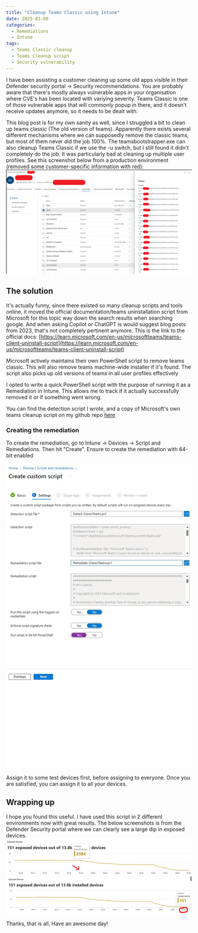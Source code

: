 ```yaml
---
title: "Cleanup Teams Classic using Intune"
date: 2025-03-08
categories:
  - Remediations
  - Intune
tags:
  - Teams Classic cleanup
  - Teams Cleanup script
  - Security vulnerability
---
```


I have been assisting a customer cleaning up some old apps visible in their Defender security portal -> Security recommendations. You are probably aware that there's mostly always vulnerable apps in your organisation where CVE's has been located with variying severity. Teams Classic is one of those vulnerable apps that will commonly popup in there, and it doesn't receive updates anymore, so it needs to be dealt with.

This blog post is for my own sanity as well, since I struggled a bit to clean up teams classic (The old version of teams). Apparently there exists several different mechanisms where we can supposedly remove the classic teams, but most of them never did the job 100%. The teamsbootstrapper.exe can also cleanup Teams Classic if we use the -u switch, but I still found it didn't completely do the job. It was particularly bad at cleaning up multiple user profiles. See this screenshot below from a production environment (removed some customer-specific information with red):
![Teams](/assets/images/2025-03-08-Cleanup-TeamsClassic-UsingIntune/TeamsClassic-MultipleUserprofiles.png?raw=true "Teams CLassic Detected")

## The solution

It's actually funny, since there existed so many cleanup scripts and tools online, it moved the official documentation/teams uninstallation script from Microsoft for this topic way down the search results when searching google. And when asking Copilot or ChatGPT is would suggest blog posts from 2023, that's not completely pertinent anymore. This is the link to the official docs: [https://learn.microsoft.com/en-us/microsoftteams/teams-client-uninstall-script](https://learn.microsoft.com/en-us/microsoftteams/teams-client-uninstall-script)

Microsoft actively maintains their own PowerShell script to remove teams classic. This will also remove teams machine-wide installer if it's found. The script also picks up old versions of teams in all user profiles effectively

I opted to write a quick PowerShell script with the purpose of running it as a Remediation in Intune. This allows me to track if it actually successfully removed it or if something went wrong.

You can find the detection script I wrote, and a copy of Microsoft's own teams cleanup script on my github repo [here](https://github.com/thisisevilevil/IntunePublic/tree/main/Remediations/Cleanup%20Teams%20Classic)

### Creating the remediation

To create the remediation, go to Intune -> Devices -> Script and Remediations. Then hit "Create". Ensure to create the remediation with 64-bit enabled

![Teams](/assets/images/2025-03-08-Cleanup-TeamsClassic-UsingIntune/TeamsCleanup-Remediation.png?raw=true "Teams CLassic Remediation")

Assign it to some test devices first, before assigning to everyone. Once you are satisfied, you can assign it to all your devices.

## Wrapping up

I hope you found this useful. I have used this script in 2 different environments now with great results. The below screenshots is from the Defender Security portal where we can clearly see a large dip in exposed devices.
![Teams](/assets/images/2025-03-08-Cleanup-TeamsClassic-UsingIntune/TeamsExposure-1.png?raw=true "Teams CLassic Remediation")
![Teams](/assets/images/2025-03-08-Cleanup-TeamsClassic-UsingIntune/TeamsExposure-2.png?raw=true "Teams CLassic Remediation")

Thanks, that is all. Have an awesome day!